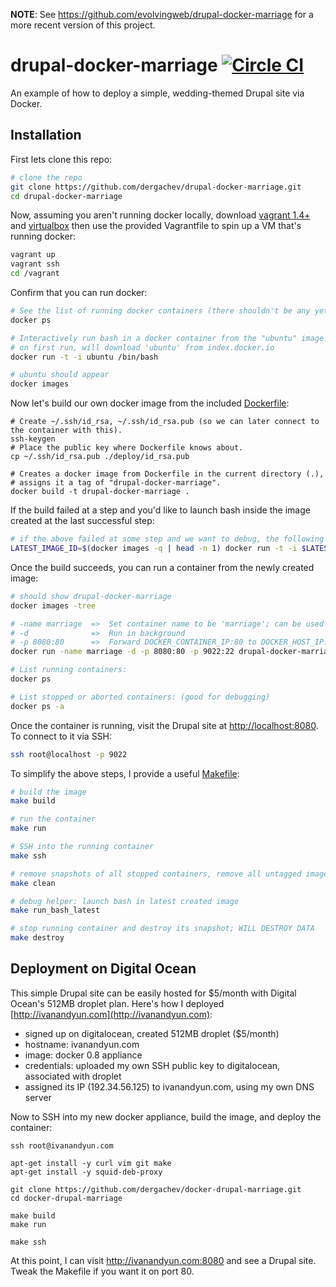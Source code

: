 **NOTE**: See https://github.com/evolvingweb/drupal-docker-marriage for a more recent version of this project.

drupal-docker-marriage [![Circle CI](https://circleci.com/gh/dergachev/drupal-docker-marriage.png?style=badge)](https://circleci.com/gh/dergachev/drupal-docker-marriage)
======================

An example of how to deploy a simple, wedding-themed Drupal site via Docker.

Installation
------------

First lets clone this repo:

```bash
# clone the repo
git clone https://github.com/dergachev/drupal-docker-marriage.git
cd drupal-docker-marriage
```

Now, assuming you aren't running docker locally, download [vagrant 1.4+](http://www.vagrantup.com/downloads.html) and [virtualbox](http://www.vagrantup.com/downloads.html) then use the provided Vagrantfile to spin up a VM that's running docker:

```bash
vagrant up
vagrant ssh
cd /vagrant
```

Confirm that you can run docker:

```bash
# See the list of running docker containers (there shouldn't be any yet)
docker ps

# Interactively run bash in a docker container from the "ubuntu" image
# on first run, will download 'ubuntu' from index.docker.io
docker run -t -i ubuntu /bin/bash

# ubuntu should appear
docker images
```

Now let's build our own docker image from the included [Dockerfile](https://github.com/dergachev/drupal-docker-marriage/blob/master/Dockerfile):

```
# Create ~/.ssh/id_rsa, ~/.ssh/id_rsa.pub (so we can later connect to the container with this).
ssh-keygen
# Place the public key where Dockerfile knows about.
cp ~/.ssh/id_rsa.pub ./deploy/id_rsa.pub

# Creates a docker image from Dockerfile in the current directory (.),
# assigns it a tag of "drupal-docker-marriage".
docker build -t drupal-docker-marriage .
```

If the build failed at a step and you'd like to launch bash inside the image
created at the last successful step:

```bash
# if the above failed at some step and we want to debug, the following will 
LATEST_IMAGE_ID=$(docker images -q | head -n 1) docker run -t -i $LATEST_IMAGE_ID /bin/bash
```

Once the build succeeds, you can run a container from the newly created image:

```bash
# should show drupal-docker-marriage
docker images -tree

# -name marriage  =>  Set container name to be 'marriage'; can be used interchangably with container ID
# -d              =>  Run in background
# -p 8080:80      =>  Forward DOCKER_CONTAINER_IP:80 to DOCKER_HOST_IP:8080
docker run -name marriage -d -p 8080:80 -p 9022:22 drupal-docker-marriage

# List running containers:
docker ps

# List stopped or aborted containers: (good for debugging)
docker ps -a
```

Once the container is running, visit the Drupal site at [http://localhost:8080](http://localhost:8080).
To connect to it via SSH:

```bash
ssh root@localhost -p 9022
```

To simplify the above steps, I provide a useful
[Makefile](https://github.com/dergachev/drupal-docker-marriage/blob/master/Makefile):

```bash
# build the image
make build

# run the container
make run

# SSH into the running container
make ssh

# remove snapshots of all stopped containers, remove all untagged images.
make clean

# debug helper: launch bash in latest created image
make run_bash_latest

# stop running container and destroy its snapshot; WILL DESTROY DATA
make destroy
```

Deployment on Digital Ocean
---------------------------

This simple Drupal site can be easily hosted for $5/month with Digital Ocean's 512MB droplet plan.
Here's how I deployed [http://ivanandyun.com](http://ivanandyun.com):

* signed up on digitalocean, created 512MB droplet ($5/month)
* hostname: ivanandyun.com
* image: docker 0.8 appliance
* credentials: uploaded my own SSH public key to digitalocean, associated with droplet
* assigned its IP (192.34.56.125) to ivanandyun.com, using my own DNS server

Now to SSH into my new docker appliance, build the image, and deploy the container:

```
ssh root@ivanandyun.com

apt-get install -y curl vim git make
apt-get install -y squid-deb-proxy

git clone https://github.com/dergachev/docker-drupal-marriage.git
cd docker-drupal-marriage

make build
make run

make ssh
```

At this point, I can visit http://ivanandyun.com:8080 and see a Drupal site.
Tweak the Makefile if you want it on port 80.

